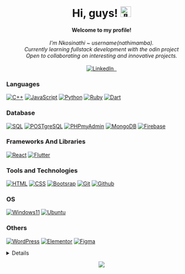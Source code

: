 <h1 align="center">Hi, guys! <img src="https://github.com/wervlad/wervlad/assets/24524555/766d336d-b87d-44ba-807c-c51de2bc6b4d" width="28px" alt="👋"></h1>

<p align="center">
    <b>Welcome to my profile!</b><br><br>
    <i>
        I'm Nkosinathi ~ username(nathimamba).<br>
        Currently learning fullstack development with the odin project<br>
        Open to collaborating on interesting and innovative projects.<br>
    </i><br>
    <a href="https://www.linkedin.com/in/nkosinathi-nwamba-303720191">
        <img src="https://img.shields.io/badge/LinkedIn-blue?style=flat-square&logo=linkedin" alt="LinkedIn">
    </a>
    <a href="https://github.com/nathimamba">
        <img src="https://img.shields.io/badge/-GitHub-333?style=flat-square&logo=github" alt="">
    </a>
    <a href="mailto:sheriff14nwamba@gmail.com">
        <img src="https://img.shields.io/badge/Gmail-white?style=flat-square&logo=gmail&logoColor=EA4335" alt="">
    </a>
   </p>
   
### Languages
[![C++](https://img.shields.io/badge/c++-white?style=for-the-badge&logo=cplusplus&logoColor=00599C)](https://github.com/nathimamba)
[![JavaScript](https://img.shields.io/badge/javascript-white?style=for-the-badge&logo=javascript&logoColor=F7DF1E)](https://github.com/nathimamba)
[![Python](https://img.shields.io/badge/python-white?style=for-the-badge&logo=python&logoColor=3776AB)](https://github.com/nathimamba)
[![Ruby](https://img.shields.io/badge/ruby-white?style=for-the-badge&logo=ruby&logoColor=CC342D)](https://github.com/nathimamba)
[![Dart](https://img.shields.io/badge/dart-white?style=for-the-badge&logo=dart&logoColor=0175C2)](https://github.com/nathimamba)

### Database
[![SQL](https://img.shields.io/badge/mysql-white?style=for-the-badge&logo=mysql&logoColor=4479A1)](https://github.com/nathimamba)
[![POSTgreSQL](https://img.shields.io/badge/Postgresql-white?style=for-the-badge&logo=postgresql&logoColor=4169E1)](https://github.com/nathimamba)
[![PHPmyAdmin](https://img.shields.io/badge/phpmyadmin-white?style=for-the-badge&logo=phpmyadmin&logoColor=777BB4)](https://github.com/nathimamba)
[![MongoDB](https://img.shields.io/badge/mongodb-white?style=for-the-badge&logo=mongodb&logoColor=47A248)](https://github.com/nathimamba)
[![Firebase](https://img.shields.io/badge/firebase-white?style=for-the-badge&logo=firebase&logoColor=FFCA28)](https://github.com/nathimamba)

### Frameworks And Libraries 
[![React](https://img.shields.io/badge/react-white?style=for-the-badge&logo=react&logoColor=61DAFB)](https://github.com/nathimamba)
[![Flutter](https://img.shields.io/badge/flutter-white?style=for-the-badge&logo=flutter&logoColor=02569B)](https://github.com/nathimamba)

### Tools and Technologies
[![HTML](https://img.shields.io/badge/html5-white?style=for-the-badge&logo=html5&logoColor=E34F26)](https://github.com/nathimamba)
[![CSS](https://img.shields.io/badge/css3-white?style=for-the-badge&logo=css3&logoColor=1572B6)](https://github.com/nathimamba)
[![Bootsrap](https://img.shields.io/badge/bootstrap-white?style=for-the-badge&logo=bootstrap&logoColor=7952B3)](https://github.com/nathimamba)
[![Git](https://img.shields.io/badge/git-white?style=for-the-badge&logo=git&logoColor=F05032)](https://github.com/nathimamba)
[![Github](https://img.shields.io/badge/github-white?style=for-the-badge&logo=github&logoColor=181717)](https://github.com/nathimamba)



### OS
[![Windows11](https://img.shields.io/badge/windows11-white?style=for-the-badge&logo=windows11&logoColor=0078D4)](https://github.com/nathimamba)
[![Ubuntu](https://img.shields.io/badge/ubuntu-E95420?style=for-the-badge&logo=ubuntu&logoColor=white)](https://github.com/nathimamba)

### Others 
[![WordPress](https://img.shields.io/badge/wordpress-21759B?style=for-the-badge&logo=wordpress&logoColor=white)](https://github.com/nathimamba)
[![Elementor](https://img.shields.io/badge/elementor-92003B?style=for-the-badge&logo=elementor&logoColor=white)](https://github.com/nathimamba)
[![Figma](https://img.shields.io/badge/Figma-F24E1E?style=for-the-badge&logo=figma&logoColor=white)](https://github.com/nathimamba)


<details>
    <p align="center">
        <a href="https://github.com/nathimamba">
            <img src="http://github-profile-summary-cards.vercel.app/api/cards/profile-details?username=nathimamba&theme=aura">
        </a>
        <a href="https://github.com/nathimamba">
            <img src="http://github-profile-summary-cards.vercel.app/api/cards/repos-per-language?username=nathimamba&theme=aura">
             <img src="http://github-profile-summary-cards.vercel.app/api/cards/most-commit-language?username=nathimamba&theme=aura">
        </a>
         <a href="https://github.com/nathimamba">
            <img src="http://github-profile-summary-cards.vercel.app/api/cards/stats?username=nathimamba&theme=aura">
             <img src="http://github-profile-summary-cards.vercel.app/api/cards/productive-time?username=nathimamba&theme=aura&utcOffset=8">
        </a>
    </p>
</details>

<p align="center">
  <a href="https://github.com/nathimamba">
    <img src="https://komarev.com/ghpvc/?username=nathimamba&color=blueviolet&style=flat)" />
  </a>
</p>
<!---
nathimamba/nathimamba is a ✨ special ✨ repository because its `README.md` (this file) appears on your GitHub profile.
You can click the Preview link to take a look at your changes.
--->


